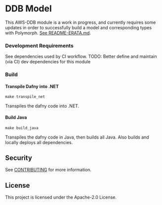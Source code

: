 # DDB Model

This AWS-DDB module is a work in progress, and currently requires some updates in order to successfully build a model and corresponding types with Polymorph. [See README-ERATA.md](./README-ERATA.md).

### Development Requirements

See dependencies used by CI workflow.
TODO: Better define and maintain (via CI) dev dependencies for this module

### Build

#### Transpile Dafny into .NET

```
make transpile_net
```

Transpiles the dafny code into .NET.

#### Build Java

```
make build_java
```

Transpiles the dafny code in Java, then builds all Java.
Also builds and locally deploys all dependencies.

## Security

See [CONTRIBUTING](CONTRIBUTING.md#security-issue-notifications) for more information.

## License

This project is licensed under the Apache-2.0 License.
